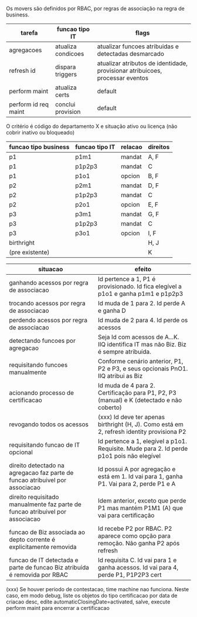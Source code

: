 Os movers são definidos por RBAC, por regras de associação na regra de business.


tarefa               | funcao tipo IT     | flags
-------------------- | ------------------ | -------
agregacoes           | atualiza condicoes | atualizar funcoes atribuidas e detectadas desmarcado
refresh id           | dispara triggers   | atualizar atributos de identidade, provisionar atribuicoes, processar eventos
perform maint        | atualiza certs     | default
perform id req maint | conclui provision  | default

O critério é código do departamento X e situação ativo ou licença (não cobrir inativo ou bloqueado)


funcao tipo business   | funcao tipo IT | relacao | direitos 
---------------------- | -------------- | ------- | -------- 
p1                     | p1m1           | mandat  | A, F     
p1                     | p1p2p3         | mandat  | C        
p1                     | p1o1           | opcion  | B, F        
p2                     | p2m1           | mandat  | D, F     
p2                     | p1p2p3         | mandat  | C        
p2                     | p2o1           | opcion  | E, F        
p3                     | p3m1           | mandat  | G, F     
p3                     | p1p2p3         | mandat  | C        
p3                     | p3o1           | opcion  | I, F        
birthright             |                |         | H, J
(pre existente)        |                |         | K


situacao                                                                         | efeito
-------------------------------------------------------------------------------- | --------------------------------------------------------------------------------------
ganhando acessos por regra de associacao                                         | Id pertence a 1, P1 é provisionado. Id fica elegível a p1o1 e ganha p1m1 e p1p2p3
trocando acessos por regra de associacao                                         | Id muda de 1 para 2. Id perde A e ganha D
perdendo acessos por regra de associacao                                         | Id muda de 2 para 4. Id perde os acessos
detectando funcoes por agregacao                                                 | Seja Id com acessos de A...K. IIQ identifica IT mas não Biz. Biz é sempre atribuída.
requisitando funcoes manualmente                                                 | Conforme cenário anterior, P1, P2 e P3, e seus opcionais PnO1. IIQ atribui as Biz
acionando processo de certificacao                                               | Id muda de 4 para 2. Certificação para P1, P2, P3 (manual) e K (detectado e não coberto)
revogando todos os acessos                                                       | (xxx) Id deve ter apenas birthright (H, J). Como está em 2, refresh identity provisiona P2 
requisitando funcao de IT opcional                                               | Id pertence a 1, elegível a p1o1. Requisite. Mude para 2. Id perde p1o1 pois não elegível
direito detectado na agregacao faz parte de funcao atribuivel por associacao     | Id possui A por agregação e está em 1. Id vai para 1, ganha P1. Vai para 2, perde P1 e A   
direito requisitado manualmente faz parte de funcao atribuivel por associacao    | Idem anterior, exceto que perde P1 mas mantém P1M1 (A) que vai para certificação
funcao de Biz associada ao depto corrente é explicitamente removida              | Id recebe P2 por RBAC. P2 aparece como opção para remoção. Não ganha P2 após refresh 
funcao de IT detectada e parte de funcao Biz atribuída é removida por RBAC       | Id requisita C. Id vai para 1 e ganha acessos. Id vai para 4, perde P1, P1P2P3 cert

(xxx) Se houver periodo de contestacao, time machine nao funciona. Neste caso, em modo debug, liste os objetos do tipo certificacao por data de criacao desc, edite automaticClosingDate=activated, salve, execute perform maint para encerrar a certificacao

